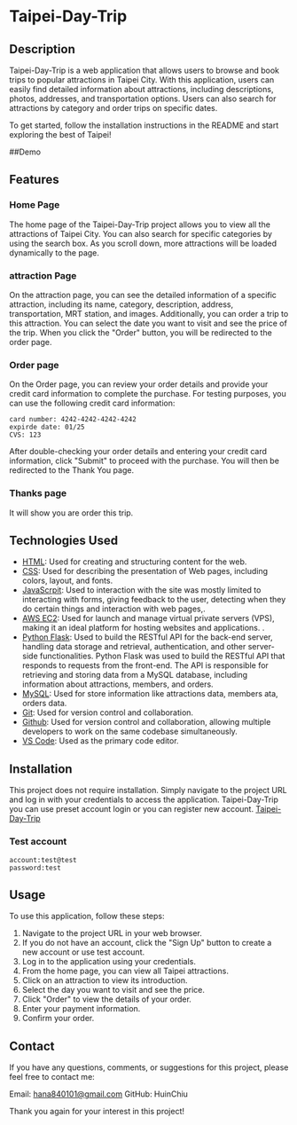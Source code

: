 # Taipei-Day-Trip

## Description
Taipei-Day-Trip is a web application that allows users to browse and book trips to popular attractions in Taipei City.
With this application, users can easily find detailed information about attractions, including descriptions, photos, addresses, and transportation options. 
Users can also search for attractions by category and order trips on specific dates.

To get started, follow the installation instructions in the README and start exploring the best of Taipei!

##Demo

## Features
### Home Page
The home page of the Taipei-Day-Trip project allows you to view all the attractions of Taipei City. 
You can also search for specific categories by using the search box. 
As you scroll down, more attractions will be loaded dynamically to the page.

### attraction Page
On the attraction page, you can see the detailed information of a specific attraction, including its name, category, description, address, transportation, MRT station, and images. 
Additionally, you can order a trip to this attraction.
You can select the date you want to visit and see the price of the trip. When you click the "Order" button, you will be redirected to the order page.
### Order page
On the Order page, you can review your order details and provide your credit card information to complete the purchase. For testing purposes, you can use the following credit card information:
```
card number: 4242-4242-4242-4242
expirde date: 01/25
CVS: 123
```
After double-checking your order details and entering your credit card information, click "Submit" to proceed with the purchase. You will then be redirected to the Thank You page.

### Thanks page
It will show you are order this trip.

## Technologies Used
* [HTML](https://developer.mozilla.org/en-US/docs/Web/HTML): Used for creating and structuring content for the web.
* [CSS](https://developer.mozilla.org/en-US/docs/Web/CSS): Used for describing the presentation of Web pages, including colors, layout, and fonts.
* [JavaScrpit]([https://www.w3schools.com/js/js_htmldom_document.asp](https://developer.mozilla.org/en-US/docs/Web/JavaScript)): Used to interaction with the site was mostly limited to interacting with forms, giving feedback to the user, detecting when they do certain things and interaction with web pages,. 
* [AWS EC2](https://aws.amazon.com/tw/ec2/?trk=f8464984-daa7-4909-b7a9-c299cfbbc7fb&sc_channel=ps&ef_id=CjwKCAjw8-OhBhB5EiwADyoY1XXlzgDDxsy9EUFvPXFWzDTwsak_UNkKWgo-EbiKLurJy1lnl8nxVRoCoiEQAvD_BwE:G:s&s_kwcid=AL!4422!3!595905314555!p!!g!!ec2!17115101019!136234403676): Used for launch and manage virtual private servers (VPS), making it an ideal platform for hosting websites and applications. .
* [Python Flask](https://flask.palletsprojects.com/en/2.2.x/): Used to build the RESTful API for the back-end server, handling data storage and retrieval, authentication, and other server-side functionalities.
Python Flask was used to build the RESTful API that responds to requests from the front-end. The API is responsible for retrieving and storing data from a MySQL database, including information about attractions, members, and orders.
* [MySQL](https://www.mysql.com/): Used for store information like attractions data, members ata, orders data.
* [Git](https://git-scm.com/): Used for version control and collaboration.
* [Github](https://github.com/): Used for version control and collaboration, allowing multiple developers to work on the same codebase simultaneously.
* [VS Code](https://code.visualstudio.com/): Used as the primary code editor.

## Installation
This project does not require installation. 
Simply navigate to the project URL and log in with your credentials to access the application. 
Taipei-Day-Trip you can use preset account login or you can register new account.
[Taipei-Day-Trip](http://3.113.79.51:3000/)

### Test account
```
account:test@test
password:test
```

## Usage
To use this application, follow these steps:

1. Navigate to the project URL in your web browser.
2. If you do not have an account, click the "Sign Up" button to create a new account or use test account.
3. Log in to the application using your credentials.
4. From the home page, you can view all Taipei attractions.
5. Click on an attraction to view its introduction.
6. Select the day you want to visit and see the price.
7. Click "Order" to view the details of your order.
8. Enter your payment information.
9. Confirm your order.


## Contact
If you have any questions, comments, or suggestions for this project, please feel free to contact me:

Email: hana840101@gmail.com
GitHub: HuinChiu


Thank you again for your interest in this project!
